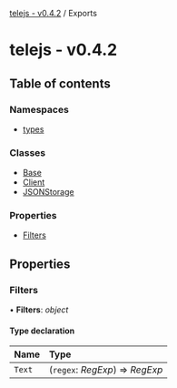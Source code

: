 [telejs - v0.4.2](README.md) / Exports

# telejs - v0.4.2

## Table of contents

### Namespaces

- [types](modules/types.md)

### Classes

- [Base](classes/base.md)
- [Client](classes/client.md)
- [JSONStorage](classes/jsonstorage.md)

### Properties

- [Filters](modules.md#filters)

## Properties

### Filters

• **Filters**: *object*

#### Type declaration

| Name | Type |
| :------ | :------ |
| `Text` | (`regex`: *RegExp*) => *RegExp* |
